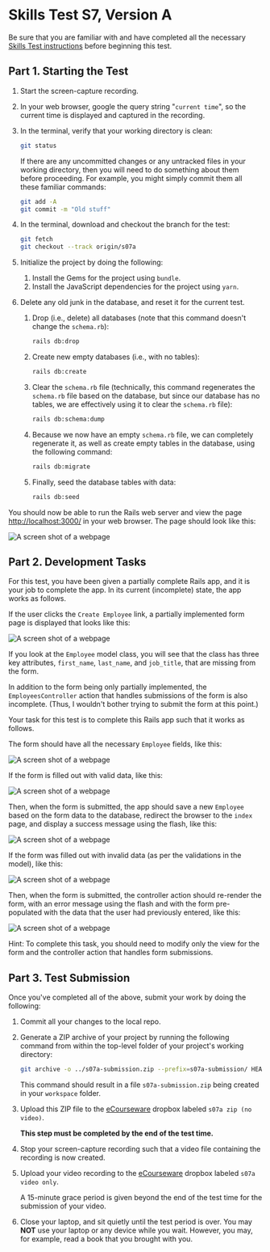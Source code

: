 # Skills Test S7, Version A

Be sure that you are familiar with and have completed all the necessary [Skills Test instructions](https://memphis-cs.github.io/comp-4081/skills-test-instructions/) before beginning this test.

## Part 1. Starting the Test

1. Start the screen-capture recording.

1. In your web browser, google the query string "`current time`", so the current time is displayed and captured in the recording.

1. In the terminal, verify that your working directory is clean:

    ```bash
    git status
    ```

    If there are any uncommitted changes or any untracked files in your working directory, then you will need to do something about them before proceeding. For example, you might simply commit them all these familiar commands:

    ```bash
    git add -A
    git commit -m "Old stuff"
    ```

1. In the terminal, download and checkout the branch for the test:

    ```bash
    git fetch
    git checkout --track origin/s07a
    ```

1. Initialize the project by doing the following:
   1. Install the Gems for the project using `bundle`.
   1. Install the JavaScript dependencies for the project using `yarn`.

1. Delete any old junk in the database, and reset it for the current test.

    1. Drop (i.e., delete) all databases (note that this command doesn't change the `schema.rb`):

        ```bash
        rails db:drop
        ```

    1. Create new empty databases (i.e., with no tables):

        ```bash
        rails db:create
        ```

    1. Clear the `schema.rb` file (technically, this command regenerates the `schema.rb` file based on the database, but since our database has no tables, we are effectively using it to clear the `schema.rb` file):

        ```bash
        rails db:schema:dump
        ```

    1. Because we now have an empty `schema.rb` file, we can completely regenerate it, as well as create empty tables in the database, using the following command:

        ```bash
        rails db:migrate
        ```

    1. Finally, seed the database tables with data:

        ```bash
        rails db:seed
        ```

You should now be able to run the Rails web server and view the page <http://localhost:3000/> in your web browser. The page should look like this:

![A screen shot of a webpage](./s07a_fig01.png)

## Part 2. Development Tasks

For this test, you have been given a partially complete Rails app, and it is your job to complete the app. In its current (incomplete) state, the app works as follows.

If the user clicks the `Create Employee` link, a partially implemented form page is displayed that looks like this:

![A screen shot of a webpage](./s07a_fig02.png)

If you look at the `Employee` model class, you will see that the class has three key attributes, `first_name`, `last_name`, and `job_title`, that are missing from the form.

In addition to the form being only partially implemented, the `EmployeesController` action that handles submissions of the form is also incomplete. (Thus, I wouldn't bother trying to submit the form at this point.)

Your task for this test is to complete this Rails app such that it works as follows.

The form should have all the necessary `Employee` fields, like this:

![A screen shot of a webpage](./s07a_fig03.png)

If the form is filled out with valid data, like this:

![A screen shot of a webpage](./s07a_fig04.png)

Then, when the form is submitted, the app should save a new `Employee` based on the form data to the database, redirect the browser to the `index` page, and display a success message using the flash, like this:

![A screen shot of a webpage](./s07a_fig05.png)

If the form was filled out with invalid data (as per the validations in the model), like this:

![A screen shot of a webpage](./s07a_fig06.png)

Then, when the form is submitted, the controller action should re-render the form, with an error message using the flash and with the form pre-populated with the data that the user had previously entered, like this:

![A screen shot of a webpage](./s07a_fig07.png)

Hint: To complete this task, you should need to modify only the view for the form and the controller action that handles form submissions.

## Part 3. Test Submission

Once you've completed all of the above, submit your work by doing the following:

1. Commit all your changes to the local repo.

1. Generate a ZIP archive of your project by running the following command from within the top-level folder of your project's working directory:

    ```bash
    git archive -o ../s07a-submission.zip --prefix=s07a-submission/ HEAD
    ```

    This command should result in a file `s07a-submission.zip` being created in your `workspace` folder.

1. Upload this ZIP file to the [eCourseware](https://elearn.memphis.edu/) dropbox labeled `s07a zip (no video)`.

    **This step must be completed by the end of the test time.**

1. Stop your screen-capture recording such that a video file containing the recording is now created.

1. Upload your video recording to the [eCourseware](https://elearn.memphis.edu/) dropbox labeled `s07a video only`.

    A 15-minute grace period is given beyond the end of the test time for the submission of your video.

1. Close your laptop, and sit quietly until the test period is over. You may **NOT** use your laptop or any device while you wait. However, you may, for example, read a book that you brought with you.

